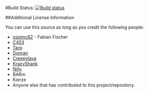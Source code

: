 #Build Status: [![Build status](https://img.shields.io/appveyor/ci/ossimc82/fabiano-swagger-of-doom/master.svg)](https://ci.appveyor.com/project/ossimc82/fabiano-swagger-of-doom)

##Additional License Information

You can use this source as long as you credit the following people:

- [ossimc82](https://github.com/ossimc82) - Fabian Fischer
- [C453](https://github.com/C453)
- [Tarp](https://github.com/trapped)
- [Donran](https://github.com/Donran)
- [Creepylava](https://github.com/creepylava)
- [KrazyShank](https://github.com/TheKronks)
- [Nilly](https://github.com/cp-nilly)
- BARm
- Kierze
- Anyone else that has contributed to this project/repository.
